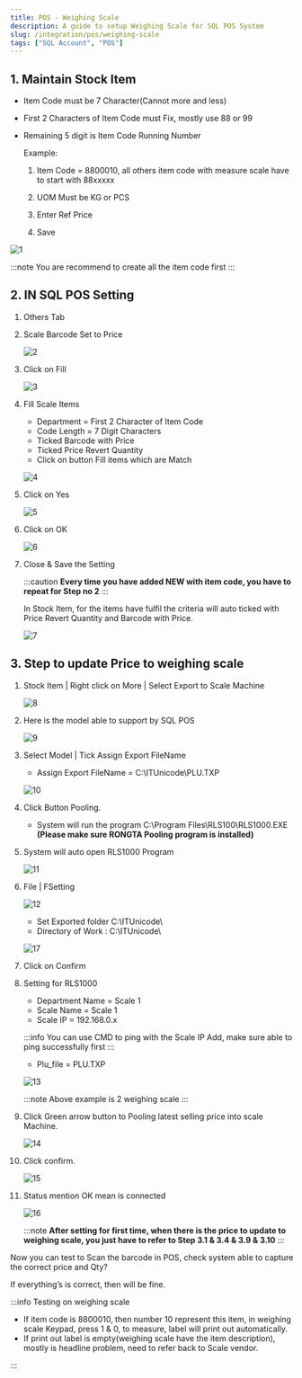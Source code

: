```yaml
---
title: POS - Weighing Scale
description: A guide to setup Weighing Scale for SQL POS System
slug: /integration/pos/weighing-scale
tags: ["SQL Account", "POS"]
---
```


## 1. Maintain Stock Item

- Item Code must be 7 Character(Cannot more and less)
- First 2 Characters of Item Code must Fix, mostly use 88 or 99
- Remaining 5 digit is Item Code Running Number

    Example:

    1. Item Code = 8800010, all others item code with measure scale have to start with 88xxxxx

    2. UOM Must be KG or PCS

    3. Enter Ref Price

    4. Save

![1](../../../static/img/integration/pos/weighing-scale/1.png)

:::note
You are recommend to create all the item code first
:::

## 2. IN SQL POS Setting

1. Others Tab

2. Scale Barcode Set to Price

    ![2](../../../static/img/integration/pos/weighing-scale/2.png)

3. Click on Fill

    ![3](../../../static/img/integration/pos/weighing-scale/3.png)

4. Fill Scale Items

    - Department = First 2 Character of Item Code
    - Code Length = 7 Digit Characters
    - Ticked Barcode with Price
    - Ticked Price Revert Quantity
    - Click on button Fill items which are Match

    ![4](../../../static/img/integration/pos/weighing-scale/4.png)

5. Click on Yes

    ![5](../../../static/img/integration/pos/weighing-scale/5.png)

6. Click on OK

    ![6](../../../static/img/integration/pos/weighing-scale/6.png)

7. Close & Save the Setting

    :::caution
    **Every time you have added NEW with item code, you have to repeat for Step no 2**
    :::

    In Stock Item, for the items have fulfil the criteria will auto ticked with Price Revert Quantity and Barcode with Price.

    ![7](../../../static/img/integration/pos/weighing-scale/7.png)

## 3. Step to update Price to weighing scale

1. Stock Item | Right click on More | Select Export to Scale Machine

    ![8](../../../static/img/integration/pos/weighing-scale/8.png)

2. Here is the model able to support by SQL POS

    ![9](../../../static/img/integration/pos/weighing-scale/9.png)

3. Select Model | Tick Assign Export FileName

    - Assign Export FileName = C:\ITUnicode\PLU.TXP

    ![10](../../../static/img/integration/pos/weighing-scale/10.png)

4. Click Button Pooling.

    - System will run the program C:\Program Files\RLS100\RLS1000.EXE **(Please make sure RONGTA Pooling program is installed)**

5. System will auto open RLS1000 Program

    ![11](../../../static/img/integration/pos/weighing-scale/11.png)

6. File | FSetting

    ![12](../../../static/img/integration/pos/weighing-scale/12.png)

    - Set Exported folder C:\ITUnicode\
    - Directory of Work : C:\ITUnicode\

    ![17](../../../static/img/integration/pos/weighing-scale/17.png)

7. Click on Confirm

8. Setting for RLS1000

    - Department Name = Scale 1
    - Scale Name = Scale 1
    - Scale IP = 192.168.0.x

    :::info
    You can use CMD to ping with the Scale IP Add, make sure able to ping
    successfully first
    :::

    - Plu_file = PLU.TXP

    ![13](../../../static/img/integration/pos/weighing-scale/13.png)

    :::note
    Above example is 2 weighing scale
    :::

9. Click Green arrow button to Pooling latest selling price into scale Machine.

    ![14](../../../static/img/integration/pos/weighing-scale/14.png)

10. Click confirm.

    ![15](../../../static/img/integration/pos/weighing-scale/15.png)

11. Status mention OK mean is connected

    ![16](../../../static/img/integration/pos/weighing-scale/16.png)

    :::note
    **After setting for first time, when there is the price to update to weighing scale, you just have to refer to Step 3.1 & 3.4 & 3.9 & 3.10**
    :::

Now you can test to Scan the barcode in POS, check system able to capture the correct price and Qty?

If everything’s is correct, then will be fine.

:::info
Testing on weighing scale

- If item code is 8800010, then number 10 represent this item, in weighing scale
Keypad, press 1 & 0, to measure, label will print out automatically.
- If print out label is empty(weighing scale have the item description), mostly is headline problem, need to refer back to Scale vendor.

:::
